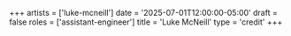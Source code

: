 +++
artists = ['luke-mcneill']
date = '2025-07-01T12:00:00-05:00'
draft = false
roles = ['assistant-engineer']
title = 'Luke McNeill'
type = 'credit'
+++
